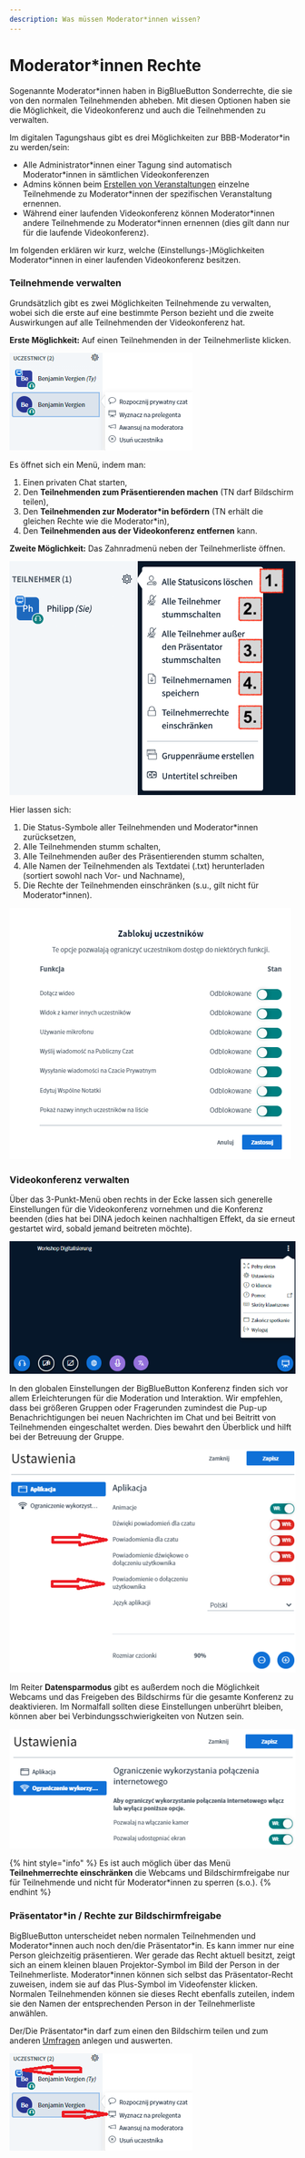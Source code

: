 ```yaml
---
description: Was müssen Moderator*innen wissen?
---
```


# Moderator\*innen Rechte

Sogenannte Moderator\*innen haben in BigBlueButton Sonderrechte, die sie von den normalen Teilnehmenden abheben. Mit diesen Optionen haben sie die Möglichkeit, die Videokonferenz und auch die Teilnehmenden zu verwalten. 

Im digitalen Tagungshaus gibt es drei Möglichkeiten zur BBB-Moderator\*in zu werden/sein:

* Alle Administrator\*innen einer Tagung sind automatisch Moderator\*innen in sämtlichen Videokonferenzen
* Admins können beim [Erstellen von Veranstaltungen](../veranstaltungen-erstellen.md#praesentierende-referent-innen-moderator-innen-optional) einzelne Teilnehmende zu Moderator\*innen der spezifischen Veranstaltung ernennen.
* Während einer laufenden Videokonferenz können Moderator\*innen andere Teilnehmende zu Moderator\*innen ernennen \(dies gilt dann nur für die laufende Videokonferenz\).

Im folgenden erklären wir kurz, welche \(Einstellungs-\)Möglichkeiten Moderator\*innen in einer laufenden Videokonferenz besitzen.

### Teilnehmende verwalten

Grundsätzlich gibt es zwei Möglichkeiten Teilnehmende zu verwalten, wobei sich die erste auf eine bestimmte Person bezieht und die zweite Auswirkungen auf alle Teilnehmenden der Videokonferenz hat. 

**Erste Möglichkeit:** Auf einen Teilnehmenden in der Teilnehmerliste klicken.

![Einen einzelnen Teilnehmer verwalten](../../.gitbook/assets/teilnehmendeverwalten_pol.png)

Es öffnet sich ein Menü, indem man:

1. Einen privaten Chat starten,
2. Den **Teilnehmenden zum Präsentierenden machen** \(TN darf Bildschirm teilen\),
3. Den **Teilnehmenden zur Moderator\*in befördern** \(TN erhält die gleichen Rechte wie die Moderator\*in\),
4. Den **Teilnehmenden aus der Videokonferenz entfernen** kann.

**Zweite Möglichkeit:** Das Zahnradmenü neben der Teilnehmerliste öffnen.

![Teilnehmende verwalten](../../.gitbook/assets/teilnehmende-verwalten.png)

Hier lassen sich:

1. Die Status-Symbole aller Teilnehmenden und Moderator\*innen zurücksetzen,
2. Alle Teilnehmenden stumm schalten,
3. Alle Teilnehmenden außer des Präsentierenden stumm schalten,
4. Alle Namen der Teilnehmenden als Textdatei \(.txt\) herunterladen \(sortiert sowohl nach Vor- und Nachname\),
5. Die Rechte der Teilnehmenden einschränken \(s.u., gilt nicht für Moderator\*innen\).

![Diese Rechte lassen sich einschr&#xE4;nken](../../.gitbook/assets/teilnehmerrechteeinschraenken_pol.png)

### Videokonferenz verwalten

Über das 3-Punkt-Menü oben rechts in der Ecke lassen sich generelle Einstellungen für die Videokonferenz vornehmen und die Konferenz beenden \(dies hat bei DINA jedoch keinen nachhaltigen Effekt, da sie erneut gestartet wird, sobald jemand beitreten möchte\).

![Ein Klick auf das Zahnradmen&#xFC; &#xF6;ffnet die Globaleinstellungen](../../.gitbook/assets/globaleinstellungen_pol.png)

In den globalen Einstellungen der BigBlueButton Konferenz finden sich vor allem Erleichterungen für die Moderation und Interaktion. Wir empfehlen, dass bei größeren Gruppen oder Fragerunden zumindest die Pup-up Benachrichtigungen bei neuen Nachrichten im Chat und bei Beitritt von Teilnehmenden eingeschaltet werden. Dies bewahrt den Überblick und hilft bei der Betreuung der Gruppe.

![Wir empfehlen Moderator\*innen Popup-Warnungen zu verwenden](../../.gitbook/assets/moderatorinnenrechte_pol.png)

Im Reiter **Datensparmodus** gibt es außerdem noch die Möglichkeit Webcams und das Freigeben des Bildschirms für die gesamte Konferenz zu deaktivieren. Im Normalfall sollten diese Einstellungen unberührt bleiben, können aber bei Verbindungsschwierigkeiten von Nutzen sein.

![](../../.gitbook/assets/datensparmodus_pol.png)

{% hint style="info" %}
Es ist auch möglich über das Menü **Teilnehmerrechte einschränken** die Webcams und Bildschirmfreigabe nur für Teilnehmende und nicht für Moderator\*innen zu sperren \(s.o.\).
{% endhint %}

### Präsentator\*in / Rechte zur Bildschirmfreigabe

BigBlueButton unterscheidet neben normalen Teilnehmenden und Moderator\*innen auch noch den/die Präsentator\*in. Es kann immer nur eine Person gleichzeitig präsentieren. Wer gerade das Recht aktuell besitzt, zeigt sich an einem kleinen blauen Projektor-Symbol im Bild der Person in der Teilnehmerliste. Moderator\*innen können sich selbst das Präsentator-Recht zuweisen, indem sie auf das Plus-Symbol im Videofenster klicken. Normalen Teilnehmenden können sie dieses Recht ebenfalls zuteilen, indem sie den Namen der entsprechenden Person in der Teilnehmerliste anwählen.

Der/Die Präsentator\*in darf zum einen den Bildschirm teilen und zum anderen [Umfragen](interaktion.md#umfragen) anlegen und auswerten.

![](../../.gitbook/assets/teilnehmendeverwalten_bearbeitet_pol.png)


